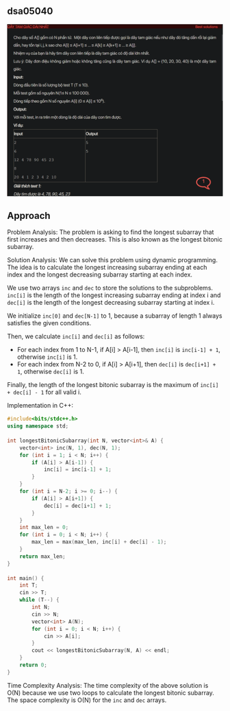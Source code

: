 ## dsa05040
![alt text](image.png)
## Approach
Problem Analysis:
The problem is asking to find the longest subarray that first increases and then decreases. This is also known as the longest bitonic subarray.

Solution Analysis:
We can solve this problem using dynamic programming. The idea is to calculate the longest increasing subarray ending at each index and the longest decreasing subarray starting at each index.

We use two arrays `inc` and `dec` to store the solutions to the subproblems. `inc[i]` is the length of the longest increasing subarray ending at index i and `dec[i]` is the length of the longest decreasing subarray starting at index i.

We initialize `inc[0]` and `dec[N-1]` to 1, because a subarray of length 1 always satisfies the given conditions.

Then, we calculate `inc[i]` and `dec[i]` as follows:

- For each index from 1 to N-1, if A[i] > A[i-1], then `inc[i]` is `inc[i-1] + 1`, otherwise `inc[i]` is 1.
- For each index from N-2 to 0, if A[i] > A[i+1], then `dec[i]` is `dec[i+1] + 1`, otherwise `dec[i]` is 1.

Finally, the length of the longest bitonic subarray is the maximum of `inc[i] + dec[i] - 1` for all valid i.

Implementation in C++:

```cpp
#include<bits/stdc++.h>
using namespace std;

int longestBitonicSubarray(int N, vector<int>& A) {
    vector<int> inc(N, 1), dec(N, 1);
    for (int i = 1; i < N; i++) {
        if (A[i] > A[i-1]) {
            inc[i] = inc[i-1] + 1;
        }
    }
    for (int i = N-2; i >= 0; i--) {
        if (A[i] > A[i+1]) {
            dec[i] = dec[i+1] + 1;
        }
    }
    int max_len = 0;
    for (int i = 0; i < N; i++) {
        max_len = max(max_len, inc[i] + dec[i] - 1);
    }
    return max_len;
}

int main() {
    int T;
    cin >> T;
    while (T--) {
        int N;
        cin >> N;
        vector<int> A(N);
        for (int i = 0; i < N; i++) {
            cin >> A[i];
        }
        cout << longestBitonicSubarray(N, A) << endl;
    }
    return 0;
}
```

Time Complexity Analysis:
The time complexity of the above solution is O(N) because we use two loops to calculate the longest bitonic subarray. The space complexity is O(N) for the `inc` and `dec` arrays.